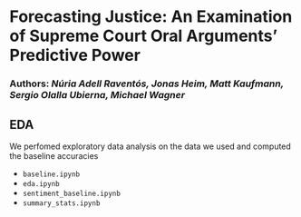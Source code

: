 # Forecasting Justice: An Examination of Supreme Court Oral Arguments’ Predictive Power  

### Authors: *Núria Adell Raventós, Jonas Heim, Matt Kaufmann, Sergio Olalla Ubierna, Michael Wagner*

## EDA

We perfomed exploratory data analysis on the data we used and computed the baseline accuracies

* `baseline.ipynb`
* `eda.ipynb`
* `sentiment_baseline.ipynb`
* `summary_stats.ipynb`
